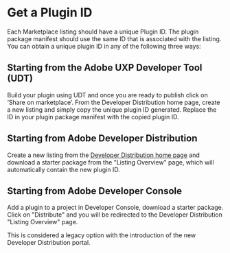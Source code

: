 # Get a Plugin ID

Each Marketplace listing should have a unique Plugin ID. The plugin package manifest should use the same ID that is associated with the listing. You can obtain a unique plugin ID in any of the following three ways:

## Starting from the Adobe UXP Developer Tool (UDT)

Build your plugin using UDT and once you are ready to publish click on ‘Share on marketplace’. From the Developer Distribution home page, create a new listing and simply copy the unique plugin ID generated. Replace the ID in your plugin package manifest with the copied plugin ID.

## Starting from Adobe Developer Distribution

Create a new listing from the [Developer Distribution home page](/distribute/home) and download a starter package from the "Listing Overview" page, which will automatically contain the new plugin ID.

## Starting from Adobe Developer Console

Add a plugin to a project in Developer Console, download a starter package. Click on "Distribute" and you will be redirected to the Developer Distribution "Listing Overview" page.

<InlineAlert slots="text"/>

This is considered a legacy option with the introduction of the new Developer Distribution portal.
